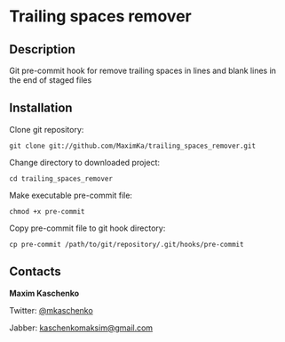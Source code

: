 # Trailing spaces remover #

## Description ##

Git pre-commit hook for remove trailing spaces in lines and blank lines in the end of staged files

## Installation ##

Clone git repository:

    git clone git://github.com/MaximKa/trailing_spaces_remover.git

Change directory to downloaded project:

    cd trailing_spaces_remover

Make executable pre-commit file:

    chmod +x pre-commit

Copy pre-commit file to git hook directory:

    cp pre-commit /path/to/git/repository/.git/hooks/pre-commit

## Contacts ##

**Maxim Kaschenko**

Twitter: [@mkaschenko](http://twitter.com/mkaschenko/ "http://twitter.com/mkaschenko")

Jabber: kaschenkomaksim@gmail.com
